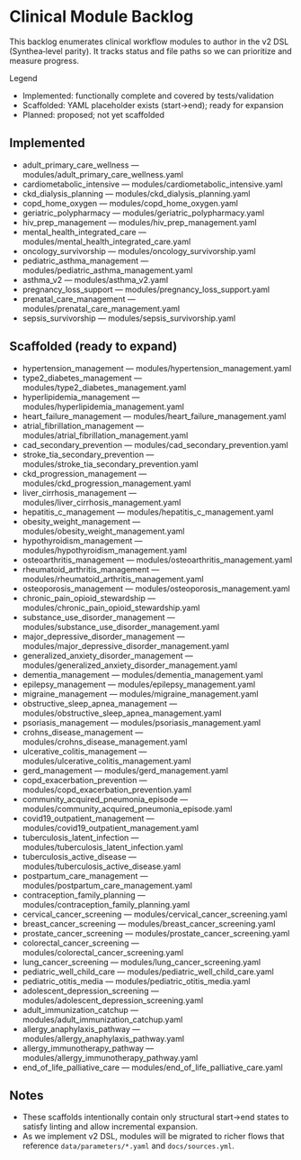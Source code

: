 # Clinical Module Backlog

This backlog enumerates clinical workflow modules to author in the v2 DSL (Synthea‑level parity). It tracks status and file paths so we can prioritize and measure progress.

Legend
- Implemented: functionally complete and covered by tests/validation
- Scaffolded: YAML placeholder exists (start→end); ready for expansion
- Planned: proposed; not yet scaffolded

## Implemented
- adult_primary_care_wellness — modules/adult_primary_care_wellness.yaml
- cardiometabolic_intensive — modules/cardiometabolic_intensive.yaml
- ckd_dialysis_planning — modules/ckd_dialysis_planning.yaml
- copd_home_oxygen — modules/copd_home_oxygen.yaml
- geriatric_polypharmacy — modules/geriatric_polypharmacy.yaml
- hiv_prep_management — modules/hiv_prep_management.yaml
- mental_health_integrated_care — modules/mental_health_integrated_care.yaml
- oncology_survivorship — modules/oncology_survivorship.yaml
- pediatric_asthma_management — modules/pediatric_asthma_management.yaml
- asthma_v2 — modules/asthma_v2.yaml
- pregnancy_loss_support — modules/pregnancy_loss_support.yaml
- prenatal_care_management — modules/prenatal_care_management.yaml
- sepsis_survivorship — modules/sepsis_survivorship.yaml

## Scaffolded (ready to expand)
- hypertension_management — modules/hypertension_management.yaml
- type2_diabetes_management — modules/type2_diabetes_management.yaml
- hyperlipidemia_management — modules/hyperlipidemia_management.yaml
- heart_failure_management — modules/heart_failure_management.yaml
- atrial_fibrillation_management — modules/atrial_fibrillation_management.yaml
- cad_secondary_prevention — modules/cad_secondary_prevention.yaml
- stroke_tia_secondary_prevention — modules/stroke_tia_secondary_prevention.yaml
- ckd_progression_management — modules/ckd_progression_management.yaml
- liver_cirrhosis_management — modules/liver_cirrhosis_management.yaml
- hepatitis_c_management — modules/hepatitis_c_management.yaml
- obesity_weight_management — modules/obesity_weight_management.yaml
- hypothyroidism_management — modules/hypothyroidism_management.yaml
- osteoarthritis_management — modules/osteoarthritis_management.yaml
- rheumatoid_arthritis_management — modules/rheumatoid_arthritis_management.yaml
- osteoporosis_management — modules/osteoporosis_management.yaml
- chronic_pain_opioid_stewardship — modules/chronic_pain_opioid_stewardship.yaml
- substance_use_disorder_management — modules/substance_use_disorder_management.yaml
- major_depressive_disorder_management — modules/major_depressive_disorder_management.yaml
- generalized_anxiety_disorder_management — modules/generalized_anxiety_disorder_management.yaml
- dementia_management — modules/dementia_management.yaml
- epilepsy_management — modules/epilepsy_management.yaml
- migraine_management — modules/migraine_management.yaml
- obstructive_sleep_apnea_management — modules/obstructive_sleep_apnea_management.yaml
- psoriasis_management — modules/psoriasis_management.yaml
- crohns_disease_management — modules/crohns_disease_management.yaml
- ulcerative_colitis_management — modules/ulcerative_colitis_management.yaml
- gerd_management — modules/gerd_management.yaml
- copd_exacerbation_prevention — modules/copd_exacerbation_prevention.yaml
- community_acquired_pneumonia_episode — modules/community_acquired_pneumonia_episode.yaml
- covid19_outpatient_management — modules/covid19_outpatient_management.yaml
- tuberculosis_latent_infection — modules/tuberculosis_latent_infection.yaml
- tuberculosis_active_disease — modules/tuberculosis_active_disease.yaml
- postpartum_care_management — modules/postpartum_care_management.yaml
- contraception_family_planning — modules/contraception_family_planning.yaml
- cervical_cancer_screening — modules/cervical_cancer_screening.yaml
- breast_cancer_screening — modules/breast_cancer_screening.yaml
- prostate_cancer_screening — modules/prostate_cancer_screening.yaml
- colorectal_cancer_screening — modules/colorectal_cancer_screening.yaml
- lung_cancer_screening — modules/lung_cancer_screening.yaml
- pediatric_well_child_care — modules/pediatric_well_child_care.yaml
- pediatric_otitis_media — modules/pediatric_otitis_media.yaml
- adolescent_depression_screening — modules/adolescent_depression_screening.yaml
- adult_immunization_catchup — modules/adult_immunization_catchup.yaml
- allergy_anaphylaxis_pathway — modules/allergy_anaphylaxis_pathway.yaml
- allergy_immunotherapy_pathway — modules/allergy_immunotherapy_pathway.yaml
- end_of_life_palliative_care — modules/end_of_life_palliative_care.yaml

## Notes
- These scaffolds intentionally contain only structural start→end states to satisfy linting and allow incremental expansion.
- As we implement v2 DSL, modules will be migrated to richer flows that reference `data/parameters/*.yaml` and `docs/sources.yml`.
